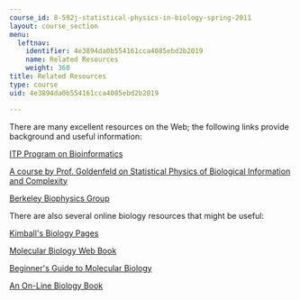 ```yaml
---
course_id: 8-592j-statistical-physics-in-biology-spring-2011
layout: course_section
menu:
  leftnav:
    identifier: 4e3894da0b554161cca4085ebd2b2019
    name: Related Resources
    weight: 360
title: Related Resources
type: course
uid: 4e3894da0b554161cca4085ebd2b2019

---
```


There are many excellent resources on the Web; the following links provide background and useful information:

[ITP Program on Bioinformatics](http://www.bic.kyoto-u.ac.jp/itp/)

[A course by Prof. Goldenfeld on Statistical Physics of Biological Information and Complexity](http://guava.physics.uiuc.edu/~nigel/courses/598BIO/)

[Berkeley Biophysics Group](http://biophysics.berkeley.edu/)

There are also several online biology resources that might be useful:

[Kimball's Biology Pages](https://www.biology-pages.info/)

[Molecular Biology Web Book](http://www.web-books.com/MoBio/)

[Beginner's Guide to Molecular Biology](http://www.rothamsted.bbsrc.ac.uk/notebook/courses/guide/)

[An On-Line Biology Book](http://www2.estrellamountain.edu/faculty/farabee/biobk/biobooktoc.html)